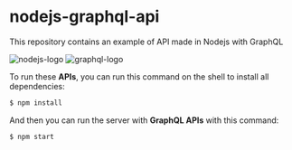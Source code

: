 # nodejs-graphql-api

This repository contains an example of API made in Nodejs with GraphQL

![nodejs-logo](https://img.icons8.com/color/60/000000/nodejs.png)
![graphql-logo](https://img.icons8.com/color/60/000000/graphql.png)

To run these **APIs**, you can run this command on the shell to install all dependencies:
```bash
$ npm install
```

And then you can run the server with **GraphQL APIs** with this command:
```bash
$ npm start
```
